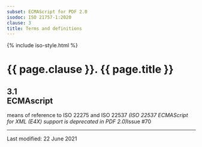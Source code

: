 ```yaml
---
subset: ECMAScript for PDF 2.0
isodoc: ISO 21757-1:2020
clause: 3
title: Terms and definitions
---
```


{% include iso-style.html %}
<div class="isostyle">


<h1>{{ page.clause }}. {{ page.title }}</h1>

<h2>3.1<br/>ECMAscript</h2>

<p>
means of reference to ISO 22275 and ISO 22537 <span class="new-text"><i>(ISO 22537 ECMAScript for XML (E4X) support is deprecated in PDF 2.0)</i><span class="new-tooltiptext">Issue #70</span></span>
</p>

</div>


<hr>
<p class="footnote">Last modified: 22 June 2021</p>
